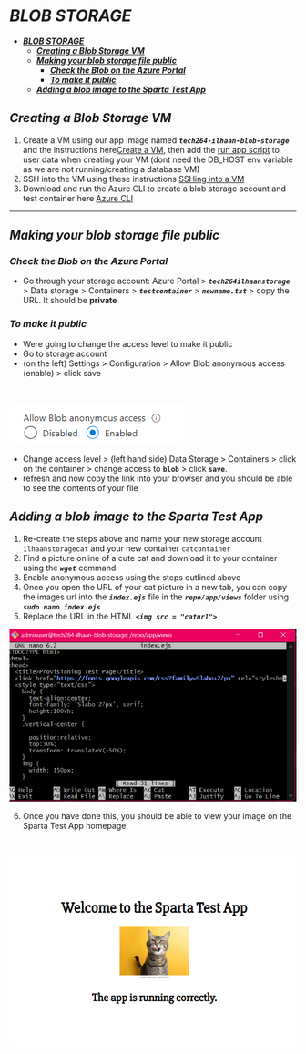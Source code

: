 # ***BLOB STORAGE***

- [***BLOB STORAGE***](#blob-storage)
  - [***Creating a Blob Storage VM***](#creating-a-blob-storage-vm)
  - [***Making your blob storage file public***](#making-your-blob-storage-file-public)
    - [***Check the Blob on the Azure Portal***](#check-the-blob-on-the-azure-portal)
    - [***To make it public***](#to-make-it-public)
  - [***Adding a blob image to the Sparta Test App***](#adding-a-blob-image-to-the-sparta-test-app)

## ***Creating a Blob Storage VM***
1. Create a VM using our app image named ***`tech264-ilhaan-blob-storage`*** and the instructions here[Create a VM](/tech264-cloud-linux/cloud/create_virtual_machine.md), then add the [run app script](/tech264-cloud-linux/scripting/run-app-only.sh) to user data when creating your VM (dont need the DB_HOST env variable as we are not running/creating a database VM)
2. SSH into the VM using these instructions [SSHing into a VM](/tech264-cloud-linux/cloud/create_SSH_key.md)
3. Download and run the Azure CLI to create a blob storage account and test container here [Azure CLI](/tech264-cloud-linux/cloud/azure/README.md)
---
## ***Making your blob storage file public***
### ***Check the Blob on the Azure Portal***
- Go through your storage account: Azure Portal > ***`tech264ilhaanstorage`*** > Data storage > Containers > ***`testcontainer`*** > ***`newname.txt`*** > copy the URL. It should be **private**
 
### ***To make it public***
- Were going to change the access level to make it public
- Go to storage account
- (on the left) Settings > Configuration > Allow Blob anonymous access (enable) > click save

<br>

![alt text](image-1.png)
- Change access level > (left hand side) Data Storage > Containers > click on the container > change access to **`blob`** > click **`save`**.
- refresh and now copy the link into your browser and you should be able to see the contents of your file


## ***Adding a blob image to the Sparta Test App***
1. Re-create the steps above and name your new storage account `ilhaanstoragecat` and your new container `catcontainer`
2. Find a picture online of a cute cat and download it to your container using the ***`wget`*** command
3. Enable anonymous access using the steps outlined above
4. Once you open the URL of your cat picture in a new tab, you can copy the images url into the ***`index.ejs`*** file in the ***`repo/app/views`*** folder using ***`sudo nano index.ejs`***
5. Replace the URL in the HTML ***`<img src = "caturl">`***
   <br>
   
![alt text](image-2.png)

6. Once you have done this, you should be able to view your image on the Sparta Test App homepage
<br>

![alt text](image-3.png)